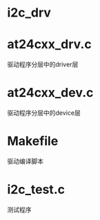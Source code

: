 # i2c_drv  
  
# at24cxx_drv.c  
驱动程序分层中的driver层  
  
# at24cxx_dev.c  
驱动程序分层中的device层  
  
# Makefile  
驱动编译脚本  
  
# i2c_test.c  
测试程序  

